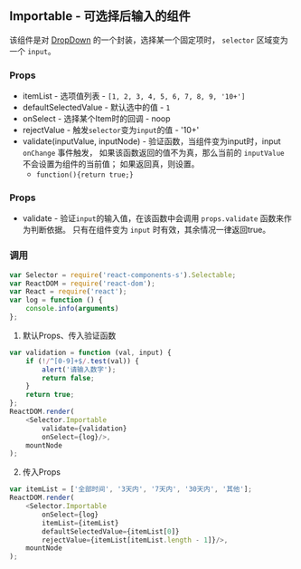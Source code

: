 ## Importable - 可选择后输入的组件
该组件是对 [DropDown](./DropDown.html) 的一个封装，选择某一个固定项时， `selector` 区域变为一个 `input`。

### Props
+ itemList - 选项值列表 - `[1, 2, 3, 4, 5, 6, 7, 8, 9, '10+']`
+ defaultSelectedValue - 默认选中的值 - `1`
+ onSelect - 选择某个Item时的回调 - noop
+ rejectValue - 触发`selector`变为`input`的值 - '10+'
+ validate(inputValue, inputNode) - 
  验证函数，当组件变为input时，input `onChange` 事件触发，
  如果该函数返回的值不为真，那么当前的 `inputValue` 不会设置为组件的当前值；
  如果返回真，则设置。
  - `function(){return true;}`

### Props
+ validate - 验证`input`的输入值，在该函数中会调用 `props.validate` 函数来作为判断依据。
  只有在组件变为 `input` 时有效，其余情况一律返回true。

### 调用
```JavaScript
var Selector = require('react-components-s').Selectable;
var ReactDOM = require('react-dom');
var React = require('react');
var log = function () {
    console.info(arguments)
};
```
1. 默认Props、传入验证函数
```JavaScript
var validation = function (val, input) {
    if (!/^[0-9]+$/.test(val)) {
        alert('请输入数字');
        return false;
    }
    return true;
};
ReactDOM.render(
    <Selector.Importable
        validate={validation}
        onSelect={log}/>,
    mountNode
);
```
2. 传入Props
```JavaScript
var itemList = ['全部时间', '3天内', '7天内', '30天内', '其他'];
ReactDOM.render(
    <Selector.Importable
        onSelect={log}
        itemList={itemList}
        defaultSelectedValue={itemList[0]}
        rejectValue={itemList[itemList.length - 1]}/>,
    mountNode
);
```